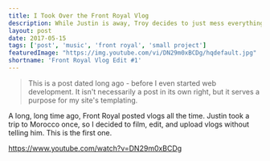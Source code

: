 ```yaml
---
title: I Took Over the Front Royal Vlog
description: While Justin is away, Troy decides to just mess everything up. Enjoy.
layout: post
date: 2017-05-15
tags: ['post', 'music', 'front royal', 'small project']
featuredImage: "https://img.youtube.com/vi/DN29m0xBCDg/hqdefault.jpg"
shortname: 'Front Royal Vlog Edit #1'
---
```

> This is a post dated long ago - before I even started web development. It isn't necessarily a post in its own right, but it serves a purpose for my site's templating.

A long, long time ago, Front Royal posted vlogs all the time. Justin took a trip to Morocco once, so I decided to film, edit, and upload vlogs without telling him. This is the first one.

https://www.youtube.com/watch?v=DN29m0xBCDg
